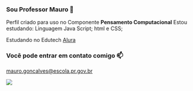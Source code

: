 ### Sou Professor Mauro 🐧


Perfil criado para uso no Componente **Pensamento Computacional**
Estou estudando: Linguagem Java Script; html e CSS;

Estudando no Edutech [Alura](https://cursos.alura.com.br)

### Você pode entrar em contato comigo 📫
mauro.goncalves@escola.pr.gov.br 

![](https://media.tenor.com/dHk-LfzHrtwAAAAi/linux-computer.gif)

<!--
**mrmssg/mrmssg** is a ✨ _special_ ✨ repository because its `README.md` (this file) appears on your GitHub profile.

Here are some ideas to get you started:

- 🔭 I’m currently working on ...
- 🌱 I’m currently learning ...
- 👯 I’m looking to collaborate on ...
- 🤔 I’m looking for help with ...
- 💬 Ask me about ...
- 📫 How to reach me: ...
- 😄 Pronouns: ...
- ⚡ Fun fact: ...
-->
